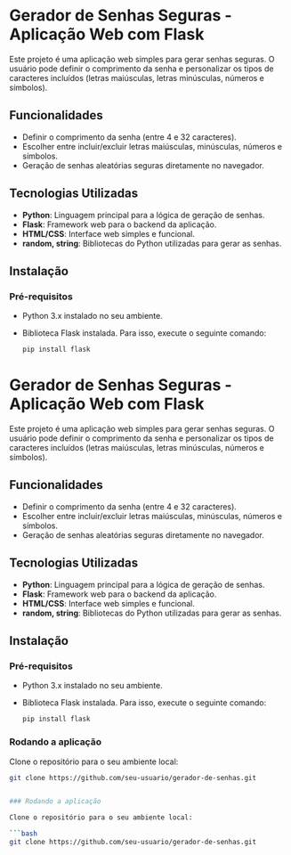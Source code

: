 # Gerador de Senhas Seguras - Aplicação Web com Flask

Este projeto é uma aplicação web simples para gerar senhas seguras. O usuário pode definir o comprimento da senha e personalizar os tipos de caracteres incluídos (letras maiúsculas, letras minúsculas, números e símbolos).

## Funcionalidades

- Definir o comprimento da senha (entre 4 e 32 caracteres).
- Escolher entre incluir/excluir letras maiúsculas, minúsculas, números e símbolos.
- Geração de senhas aleatórias seguras diretamente no navegador.

## Tecnologias Utilizadas

- **Python**: Linguagem principal para a lógica de geração de senhas.
- **Flask**: Framework web para o backend da aplicação.
- **HTML/CSS**: Interface web simples e funcional.
- **random, string**: Bibliotecas do Python utilizadas para gerar as senhas.

## Instalação

### Pré-requisitos

- Python 3.x instalado no seu ambiente.
- Biblioteca Flask instalada. Para isso, execute o seguinte comando:

    ```bash
    pip install flask
    ```

# Gerador de Senhas Seguras - Aplicação Web com Flask

Este projeto é uma aplicação web simples para gerar senhas seguras. O usuário pode definir o comprimento da senha e personalizar os tipos de caracteres incluídos (letras maiúsculas, letras minúsculas, números e símbolos).

## Funcionalidades

- Definir o comprimento da senha (entre 4 e 32 caracteres).
- Escolher entre incluir/excluir letras maiúsculas, minúsculas, números e símbolos.
- Geração de senhas aleatórias seguras diretamente no navegador.

## Tecnologias Utilizadas

- **Python**: Linguagem principal para a lógica de geração de senhas.
- **Flask**: Framework web para o backend da aplicação.
- **HTML/CSS**: Interface web simples e funcional.
- **random, string**: Bibliotecas do Python utilizadas para gerar as senhas.

## Instalação

### Pré-requisitos

- Python 3.x instalado no seu ambiente.
- Biblioteca Flask instalada. Para isso, execute o seguinte comando:

    ```bash
    pip install flask
    ```

### Rodando a aplicação

Clone o repositório para o seu ambiente local:

```bash
git clone https://github.com/seu-usuario/gerador-de-senhas.git


### Rodando a aplicação

Clone o repositório para o seu ambiente local:

```bash
git clone https://github.com/seu-usuario/gerador-de-senhas.git
